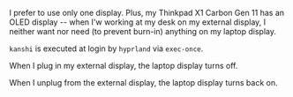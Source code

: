 I prefer to use only one display. Plus, my Thinkpad X1 Carbon Gen 11 has an OLED display -- when I'w working at my desk on my external display, I neither want nor need (to prevent burn-in) anything on my laptop display.

`kanshi` is executed at login by `hyprland` via `exec-once`. 

When I plug in my external display, the laptop display turns off.

When I unplug from the external display, the laptop display turns back on.
